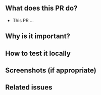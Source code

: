 ## What does this PR do?

<!-- add a brief description about your changes -->

- This PR ...

## Why is it important?

<!-- The reason behind the changes -->

## How to test it locally

<!-- How to test your changes -->

## Screenshots (if appropriate)

## Related issues

<!-- Link related issues below. Insert the issue link or reference -->
